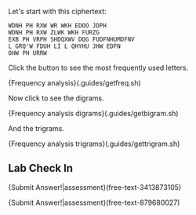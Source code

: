  Let's start with this ciphertext:

```
WDNH PH RXW WR WKH EDOO JDPH
WDNH PH RXW ZLWK WKH FURZG
EXB PH VRPH SHDQXWV DQG FUDFNHUMDFNV
L GRQ'W FDUH LI L QHYHU JHW EDFN
OHW PH URRW
```

Click the button to see the most frequently used letters.

{Frequency analysis}(.guides/getfreq.sh)

Now click to see the digrams.

{Frequency analysis digrams}(.guides/getbigram.sh)

And the trigrams.

{Frequency analysis trigrams}(.guides/gettrigram.sh)


## Lab Check In
{Submit Answer!|assessment}(free-text-3413873105)

{Submit Answer!|assessment}(free-text-879680027)


